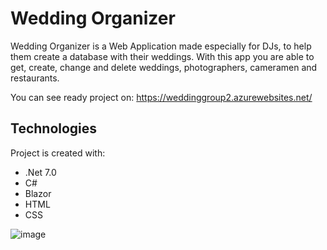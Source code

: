 # Wedding Organizer

Wedding Organizer is a Web Application made especially for DJs, to help them create a database with their weddings.
With this app you are able to get, create, change and delete weddings, photographers, cameramen and restaurants.

You can see ready project on: https://weddinggroup2.azurewebsites.net/

## Technologies
Project is created with:
* .Net 7.0
* C#
* Blazor
* HTML
* CSS

![image](https://user-images.githubusercontent.com/111108615/217516581-9c3a5c4e-d3b1-4f19-8a01-201b07978f12.png)

